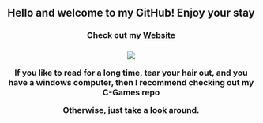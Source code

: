 <div align = "center">
  <h2>Hello and welcome to my GitHub! Enjoy your stay</h2>
  <h3>Check out my <a href = "https://taggagii.github.io/" target = "_blank">Website</a><h3>
  <a href = "https://taggagii.github.io"><img src="https://github.com/Taggagii/Taggagii/blob/main/Ordering%20a%20tab%20%E2%80%94%20Simpsons.gif")/></a>
  <p>If you like to read for a long time, tear your hair out, and you have a windows computer, then I recommend checking out my C-Games repo</p>
  <p>Otherwise, just take a look around.</p>
</div>
